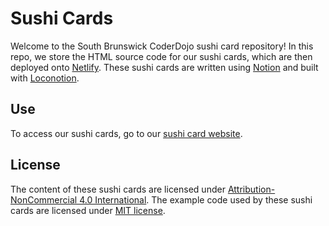 # Sushi Cards
Welcome to the South Brunswick CoderDojo sushi card repository! In this repo, we store the HTML source code for our sushi cards, which are then deployed onto [Netlify](https://www.netlify.com/). These sushi cards are written using [Notion](https://notion.so) and built with [Loconotion](https://github.com/leoncvlt/loconotion).

## Use
To access our sushi cards, go to our [sushi card website](https://sushi.sbcoderdojo.com).

## License
The content of these sushi cards are licensed under [Attribution-NonCommercial 4.0 International](https://creativecommons.org/licenses/by-nc/4.0/).
The example code used by these sushi cards are licensed under [MIT license](https://choosealicense.com/licenses/mit/).
